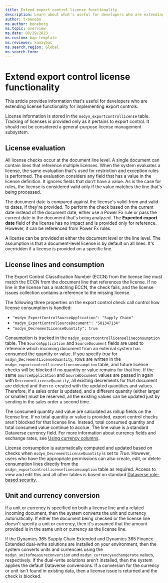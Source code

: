 ```yaml
---
title: Extend export control license functionality
description: Learn about what's useful for developers who are extending license functionality for implementing export controls with an outline on license evaluations.
author: t-benebo
ms.author: benebotg
ms.topic: overview
ms.date: 08/29/2023
ms.custom: bap-template
ms.reviewer: kamaybac
ms.search.region: Global
ms.search.form:
---
```


# Extend export control license functionality

This article provides information that's useful for developers who are extending license functionality for implementing export controls.

License information is stored in the `msdyn_exportcontrollicense` table. Tracking of licenses is provided only as it pertains to export control. It should not be considered a general-purpose license management subsystem.

## License evaluation

All license checks occur at the document line level. A single document can contain lines that reference multiple licenses. When the system evaluates a license, the same evaluation that's used for restriction and exception rules is performed. The evaluation considers any field that has a value in the license definition. It ignores fields that don't have a value. As is the case for rules, the license is considered valid only if the value matches the line that's being processed.

The document date is compared against the license's valid-from and valid-to dates, if they're provided. To perform the check based on the current date instead of the document date, either use a Power Fx rule or pass the current date in the document that's being analyzed. The **Expected export date** field of the license has no impact and is provided only for reference. However, it can be referenced from Power Fx rules.

A license can be provided at either the document level or the line level. The assumption is that a document-level license is by default on all lines. It's overridden if a license is provided on a specific line.

## License lines and consumption

The Export Control Classification Number (ECCN) from the license line must match the ECCN from the document line that references the license. If no line in the license has a matching ECCN, the check fails, and the license issues collection contains a reference to the missing license.

The following three properties on the export control check call control how license consumption is handled:

- `"msdyn_ExportControlSourceApplication": "Supply Chain"`
- `"msdyn_ExportControlSourceDocument": "SO1347134"`
- `"msdyn_DecrementLicenseQuantity": true`

Consumption is tracked in the `msdyn_exportcontrollicenselineconsumption` table. The `SourceApplication` and `SourceDocument` fields are used to reference which incoming document from an external system has consumed the quantity or value. If you specify *true* for `msdyn_DecrementLicenseQuantity`, rows are written in the `msdyn_exportcontrollicenselineconsumption` table, and future license checks will be blocked if no quantity or value remains for that line. If the same `SourceApplication` and `SourceDocument` values are passed in again with `DecrementLicenseQuantity`, all existing decrements for that document are deleted and then re-created with the updated quantities and values. Therefore, if a sales order is updated, and a different quantity (either larger or smaller) must be reserved, all the existing values can be updated just by sending in the sales order a second time.

The consumed quantity and value are calculated as rollup fields on the license line. If no total quantity or value is provided, export control checks aren't blocked for that license line. Instead, total consumed quantity and total consumed value continue to accrue. The line value is a standard Dataverse currency field. For more information about currency fields and exchange rates, see [Using currency columns](/power-apps/maker/data-platform/types-of-fields#using-currency-columns).

License consumption is automatically computed and updated based on checks when `msdyn_DecrementLicenseQuantity` is set to *True*. However, users who have the appropriate permissions can also create, edit, or delete consumption lines directly from the `msdyn_exportcontrollicenselineconsumption` table as required. Access to view and edit this and all other tables is based on standard [Dataverse role-based security](/power-platform/admin/wp-security-cds).

## Unit and currency conversion

If a unit or currency is specified on both a license line and a related incoming document, then the system converts the unit and currency automatically. If either the document being checked or the license line doesn't specify a unit or currency, then it's assumed that the amount provided is in the same unit or currency as the license line.

If the Dynamics 365 Supply Chain Extended and Dynamics 365 Finance Extended dual-write solutions are installed on your environment, then the system converts units and currencies using the `msdyn_unitofmeasureconversion` and `msdyn_currencyexchangerate` values, respectively. If the dual-write solutions aren't installed, then the system applies the default Dataverse conversions. If a conversion for the currency or unit isn't found in existing data, then a license issue is returned and the check is blocked.

